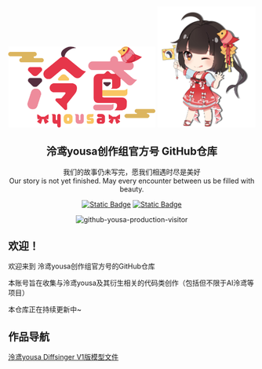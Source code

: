 <p align="center">
    <img src="https://raw.githubusercontent.com/yousa-ling-official-production/pic/main/LOGO%E6%AD%A3%E5%BC%8F-%E8%8B%B1%E6%96%87%E5%B0%8F%E5%86%99-%E9%80%8F%E6%98%8E%E8%83%8C%E6%99%AF.png" alt="Logo" width="300" />
    <img src="https://raw.githubusercontent.com/yousa-ling-official-production/pic/main/%E7%AB%8B%E7%BB%98%E4%BA%BA%E7%89%A9_2.png" alt="Artwork" width="200" />
</p>

<h2 align="center">泠鸢yousa创作组官方号 GitHub仓库</h2>

<p align="center">
    我们的故事仍未写完，愿我们相遇时尽是美好<br>
    Our story is not yet finished. May every encounter between us be filled with beauty.
</p>

<div align="center">

[![Static Badge](https://img.shields.io/badge/%E6%B3%A0%E9%B8%A2yousa%E7%9A%84B%E7%AB%99%E7%A9%BA%E9%97%B4-bilibili-7290DA?style=for-the-badge&logo=bilibili&logoColor=blue?link=ggg)](https://space.bilibili.com/282994)
[![Static Badge](https://img.shields.io/badge/%E6%B3%A0%E9%B8%A2yousa%E4%BA%8C%E5%88%9B%E7%BB%84%E5%AE%98%E6%96%B9%E5%8F%B7-bilibili-7290DA?style=for-the-badge&logo=bilibili&logoColor=blue)](https://space.bilibili.com/434021034)

<p align="center">
<img src="https://count.getloli.com/@github-yousa-production-visitor?name=github-yousa-production-visitor&theme=yousa-ling&padding=6&offset=-100&align=top&scale=1&pixelated=1&darkmode=auto" alt="github-yousa-production-visitor" width="500" />
</p>

</div>

## 欢迎！

欢迎来到 泠鸢yousa创作组官方号的GitHub仓库

本账号旨在收集与泠鸢yousa及其衍生相关的代码类创作（包括但不限于AI泠鸢等项目）

本仓库正在持续更新中~

## 作品导航
[泠鸢yousa Diffsinger V1版模型文件](https://github.com/yousa-ling-official-production/yousa-ling-diffsinger-v1/releases/tag/v1.3)
